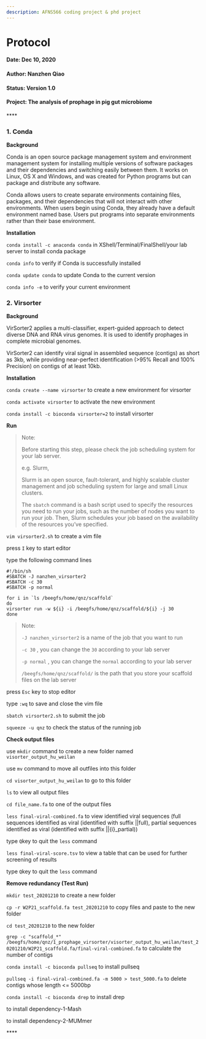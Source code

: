 ```yaml
---
description: AFNS566 coding project & phd project
---
```


# Protocol

#### Date: **Dec** 10, 2020

#### Author: Nanzhen Qiao

#### Status: Version 1.0

#### Project: The analysis of prophage in pig gut microbiome 

\*\*\*\*

### 1. Conda

**Background**

Conda is an open source package management system and environment management system for installing multiple versions of software packages and their dependencies and switching easily between them. It works on Linux, OS X and Windows, and was created for Python programs but can package and distribute any software.

Conda allows users to create separate environments containing files, packages, and their dependencies that will not interact with other environments. When users begin using Conda, they already have a default environment named base. Users put programs into separate environments rather than their base environment.

**Installation**

`conda install -c anaconda conda` in XShell/Terminal/FinalShell/your lab server to install conda package

`conda info` to verify if Conda is successfully installed

`conda update conda` to update Conda to the current version

`conda info -e` to verify your current environment

### 2. Virsorter

**Background**

VirSorter2 applies a multi-classifier, expert-guided approach to detect diverse DNA and RNA virus genomes. It is used to identify prophages in complete microbial genomes.

VirSorter2 can identify viral signal in assembled sequence \(contigs\) as short as 3kb, while providing near-perfect identification \(&gt;95% Recall and 100% Precision\) on contigs of at least 10kb.

**Installation**

`conda create --name virsorter` to create a new environment for virsorter

`conda activate virsorter` to activate the new environment

`conda install -c bioconda virsorter=2` to install virsorter

**Run**

> Note:
>
> Before starting this step, please check the job scheduling system for your lab server.
>
> e.g. Slurm,
>
> Slurm is an open source, fault-tolerant, and highly scalable cluster management and job scheduling system for large and small Linux clusters.
>
> The `sbatch` command is a bash script used to specify the resources you need to run your jobs, such as the number of nodes you want to run your job. Then, Slurm schedules your job based on the availability of the resources you’ve specified.

`vim virsorter2.sh` to create a vim file

press `I` key to start editor

type the following command lines

```text
#!/bin/sh
#SBATCH -J nanzhen_virsorter2
#SBATCH -c 30
#SBATCH -p normal
​
for i in `ls /beegfs/home/qnz/scaffold`
do
virsorter run -w ${i} -i /beegfs/home/qnz/scaffold/${i} -j 30
done
```

> Note:
>
> `-J nanzhen_virsorter2` is a name of the job that you want to run
>
> `-c 30` , you can change the `30` according to your lab server
>
> `-p normal` , you can change the `normal` according to your lab server
>
> `/beegfs/home/qnz/scaffold/` is the path that you store your scaffold files on the lab server

press `Esc` key to stop editor

type `:wq` to save and close the vim file

`sbatch virsorter2.sh` to submit the job

`squeeze -u qnz` to check the status of the running job

**Check output files**

use `mkdir` command to create a new folder named `visorter_output_hu_weilan`

use `mv` command to move all outfiles into this folder

`cd visorter_output_hu_weilan` to go to this folder

`ls` to view all output files

`cd file_name.fa` to one of the output files

`less final-viral-combined.fa` to view identified viral sequences \(full sequences identified as viral \(identified with suffix \|\|full\), partial sequences identified as viral \(identified with suffix \|\|{i}\_partial\)\)

type `Q`key to quit the `less` command

`less final-viral-score.tsv` to view a table that can be used for further screening of results

type `Q`key to quit the `less` command

**Remove redundancy \(Test Run\)**

`mkdir test_20201210` to create a new folder

`cp -r W2P21_scaffold.fa test_20201210` to copy files and paste to the new folder

`cd test_20201210` to the new folder

`grep -c "scaffold_*" /beegfs/home/qnz/1_prophage_virsorter/visorter_output_hu_weilan/test_20201210/W2P21_scaffold.fa/final-viral-combined.fa` to calculate the number of contigs

`conda install -c bioconda pullseq` to install pullseq

`pullseq -i final-viral-combined.fa -m 5000 > test_5000.fa` to delete contigs whose length &lt;= 5000bp

`conda install -c bioconda drep` to install drep

to install dependency-1-Mash

to install dependency-2-MUMmer

\*\*\*\*

